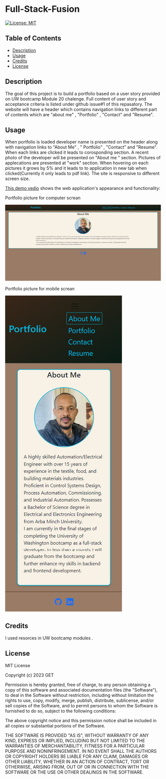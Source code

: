 # Full-Stack-Fusion
[![License: MIT](https://img.shields.io/badge/License-MIT-blue.svg)](https://opensource.org/licenses/MIT)

## Table of Contents
- [Description](#description)
- [Usage](#usage)
- [Credits](#credits)
- [License](#license)

## Description

The goal of this project is to build a portfolio based on a user story provided on UW bootcamp Module 20 chalenge. Full content of user story and acceptance criteria is listed under github issue#1 of this repasatory.
The website will have a header which contains navigation links to different part of contents which are "about me" , "Portfolio" , "Contact" and "Resume". 

## Usage
When portfolio is loaded developer name is presented on the header along with navigation links to "About Me" , " Portfolio" , "Contact" and "Resume". When each links are clicked it leads to corosponding section. A recent photo of the developer will be presented on "About me " section. Pictures of applecations are presented at "work" section. When hovering on each pictures it grows by 5% and it leads to to application in new tab when clicked(Currently it only leads to pdf link). The site is responsive to different screen size.

[This demo vedio](assets/videos/Demo_Video.webm) shows the web application's appearance and functionality:


Portfolio picture for computer screan

![Portfolio picture for computer screan](assets/pictures/Portfolio_Large_Display.png)

Portfolio picture for mobile screan

![Portfolio picture for mobile screan](assets/pictures/Portfolio_Small_Display.png)


## Credits
I used resorces in UW bootcamp modules .

## License
MIT License

Copyright (c) 2023 GET

Permission is hereby granted, free of charge, to any person obtaining a copy
of this software and associated documentation files (the "Software"), to deal
in the Software without restriction, including without limitation the rights
to use, copy, modify, merge, publish, distribute, sublicense, and/or sell
copies of the Software, and to permit persons to whom the Software is
furnished to do so, subject to the following conditions:

The above copyright notice and this permission notice shall be included in all
copies or substantial portions of the Software.

THE SOFTWARE IS PROVIDED "AS IS", WITHOUT WARRANTY OF ANY KIND, EXPRESS OR
IMPLIED, INCLUDING BUT NOT LIMITED TO THE WARRANTIES OF MERCHANTABILITY,
FITNESS FOR A PARTICULAR PURPOSE AND NONINFRINGEMENT. IN NO EVENT SHALL THE
AUTHORS OR COPYRIGHT HOLDERS BE LIABLE FOR ANY CLAIM, DAMAGES OR OTHER
LIABILITY, WHETHER IN AN ACTION OF CONTRACT, TORT OR OTHERWISE, ARISING FROM,
OUT OF OR IN CONNECTION WITH THE SOFTWARE OR THE USE OR OTHER DEALINGS IN THE
SOFTWARE.
